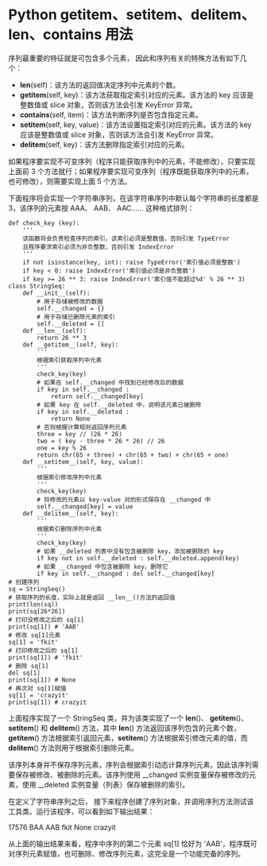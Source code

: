 # Python __getitem__、__setitem__、__delitem__、__len__、__contains__ 用法

序列最重要的特征就是可包含多个元素， 因此和序列有关的特殊方法有如下几个：

*   __len__(self)：该方法的返回值决定序列中元素的个数。
*   __getitem__(self, key)：该方法获取指定索引对应的元素。该方法的 key 应该是整数值或 slice 对象，否则该方法会引发 KeyError 异常。
*   __contains__(self, item)：该方法判断序列是否包含指定元素。
*   __setitem__(self, key, value)：该方法设置指定索引对应的元素。该方法的 key 应该是整数值或 slice 对象，否则该方法会引发 KeyError 异常。
*   __delitem__(self, key)：该方法删除指定索引对应的元素。

如果程序要实现不可变序列（程序只能获取序列中的元素，不能修改），只要实现上面前 3 个方法就行；如果程序要实现可变序列（程序既能获取序列中的元素，也可修改），则需要实现上面
5 个方法。

下面程序将会实现一个字符串序列，在该字符串序列中默认每个字符串的长度都是 3，该序列的元素按 AAA、 AAB、 AAC…… 这种格式排列：

```
def check_key (key):
    '''
    该函数将会负责检查序列的索引，该索引必须是整数值，否则引发 TypeError
    且程序要求索引必须为非负整数，否则引发 IndexError
    '''
    if not isinstance(key, int): raise TypeError('索引值必须是整数')
    if key < 0: raise IndexError('索引值必须是非负整数')
    if key >= 26 ** 3: raise IndexError('索引值不能超过%d' % 26 ** 3)  
class StringSeq:
    def __init__(self):
        # 用于存储被修改的数据
        self.__changed = {}
        # 用于存储已删除元素的索引
        self.__deleted = []
    def __len__(self):
        return 26 ** 3
    def __getitem__(self, key):
        '''
        根据索引获取序列中元素
        '''
        check_key(key)
        # 如果在 self.__changed 中找到已经修改后的数据
        if key in self.__changed :
            return self.__changed[key]
        # 如果 key 在 self.__deleted 中，说明该元素已被删除
        if key in self.__deleted :
            return None
        # 否则根据计算规则返回序列元素
        three = key // (26 * 26)
        two = ( key - three * 26 * 26) // 26
        one = key % 26
        return chr(65 + three) + chr(65 + two) + chr(65 + one)
    def __setitem__(self, key, value):
        '''
        根据索引修改序列中元素
        '''
        check_key(key)
        # 将修改的元素以 key-value 对的形式保存在 __changed 中
        self.__changed[key] = value
    def __delitem__(self, key):
        '''
        根据索引删除序列中元素
        '''
        check_key(key)
        # 如果 __deleted 列表中没有包含被删除 key，添加被删除的 key
        if key not in self.__deleted : self.__deleted.append(key)
        # 如果 __changed 中包含被删除 key，删除它
        if key in self.__changed : del self.__changed[key]
# 创建序列
sq = StringSeq()
# 获取序列的长度，实际上就是返回 __len__()方法的返回值
print(len(sq))
print(sq[26*26])
# 打印没修改之后的 sq[1]
print(sq[1]) # 'AAB'
# 修改 sq[1]元素
sq[1] = 'fkit'
# 打印修改之后的 sq[1]
print(sq[1]) # 'fkit'
# 删除 sq[1]
del sq[1]
print(sq[1]) # None
# 再次对 sq[1]赋值
sq[1] = 'crazyit'
print(sq[1]) # crazyit
```

上面程序实现了一个 StringSeq 类，并为该类实现了一个 __len__()、 __getitem__()、 __setitem__() 和 __delitem__() 方法，其中 __len__() 方法返回该序列包含的元素个数，__getitem__() 方法根据索引返回元素，__setitem__() 方法根据索引修改元素的值，而 __delitem__() 方法则用于根据索引删除元素。

该序列本身并不保存序列元素，序列会根据索引动态计算序列元素，因此该序列需要保存被修改、被删除的元素。该序列使用 __changed 实例变量保存被修改的元素，使用 __deleted 实例变量（列表）保存被删除的索引。

在定义了字符串序列之后， 接下来程序创建了序列对象，并调用序列方法测试该工具类。运行该程序，可以看到如下输出结果：

17576
BAA
AAB
fkit
None
crazyit

从上面的输出结果来看，程序中序列的第二个元素 sq[1] 恰好为 'AAB'，程序既可对序列元素赋值，也可删除、修改序列元素，这完全是一个功能完备的序列。